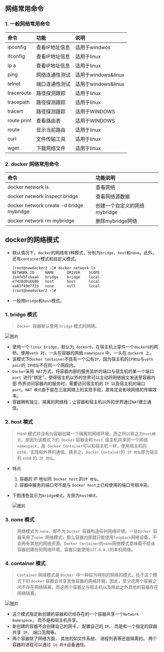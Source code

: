 ## 网络常用命令

### 1. 一般网络常用命令

| 命令        | 功能           | 说明                |
| :---------- | :------------- | :------------------ |
| ipconfig    | 查看IP地址信息 | 适用于windwos       |
| ifconfig    | 查看IP地址信息 | 适用于linux         |
| ip a        | 查看IP地址信息 | 适用于linux         |
| ping        | 网络连通性测试 | 适用于windows&linux |
| telnet      | 端口连通性测试 | 适用于windows&linux |
| traceroute  | 路径探测跟踪   | 适用于linux         |
| tracepath   | 路径探测跟踪   | 适用于linux         |
| tracert     | 路径探测跟踪   | 适用于WINDOWS       |
| route print | 查看路由表     | 适用于WINDOWS       |
| route       | 显示当前路由   | 适用于linux         |
| curl        | 文件传输工具   | 适用于linux         |
| wget        | 下载网络文件   | 适用于linux         |

### 2. docker 网络常用命令

| 命令                                     | 功能说明                     |
| :--------------------------------------- | :--------------------------- |
| docker network ls                        | 查看网络                     |
| docker network inspect bridge            | 查看网络源数据               |
| docker network create -d bridge mybridge | 创建一个自定义的网络mybridge |
| docker network rm mybridge               | 删除mybridge网络             |

## docker的网络模式

- 默认情况下，`docker`的网络有`3`种模式，分别为`bridge`、`host`和`none`。此外，还有`container`模式和自定义模式。

  ```sh
  [root@newdocker2 ~]# docker network ls
  NETWORK ID     NAME      DRIVER    SCOPE
  2e4fe5fcbaa6   bridge    bridge    local
  e7428d016680   host      host      local
  ea83f49e7723   none      null      local
  [root@newdocker2 ~]# 
  ```

- 一般用`bridge`和`host`模式。

### 1. bridge 模式

> `Docker `容器默认使用 `bridge` 模式的网络。

![图片](https://raw.githubusercontent.com/hellolib/pictures/main/Typora/pic-00-gitee/20220723005403.png)

- 使用一个 `linux bridge`，默认为` docker0`，在宿主机上穿件一个`docker0`的网桥。使用`veth `对，一头在容器的网络 `namespace` 中，一头在 `docker0 `上。
- 该模式下`Docker Container`不具有一个公有`IP`，因为宿主机的`IP地址`与`veth pair`的` IP地址`不在同一个网段内。
- `Docker`采用` NAT`方式，将容器内部的服务监听的端口与宿主机的某一个端口`port `进行“绑定”，使得宿主机以外的世界可以主动将网络报文发送至容器内部 外界访问容器内的服务时，需要访问宿主机的 `IP `以及宿主机的端口 `port`。`NAT 模式`由于是在三层网络上的实现手段，故肯定会影响网络的传输效率。
- 容器拥有独立、隔离的网络栈；让容器和宿主机以外的世界通过`NAT`建立通信。

### 2. host 模式

> Host 模式并没有为容器创建一个隔离的网络环境。而之所以称之为`host模式`，是因为该模式下的` Docker` 容器会和 `host `宿主机共享同一个网络 `namespace`，故` Docker Container`可以和宿主机一样，使用宿主机的`eth0`，实现和外界的通信。换言之，`Docker Container`的` IP 地址`即为宿主机 `eth0` 的` IP 地址`。

- 特点

  1. 容器的 IP 地址同` Docker host` 的`IP 地址`。
  2. 容器中服务的端口号不能与 `Docker host`上已经使用的端口号相冲突。

- 下图浅色显示为`bridge模式`，左侧为`host模式`。

  ![图片](https://raw.githubusercontent.com/hellolib/pictures/main/Typora/pic-00-gitee/20220723005510.png)

### 3. none 模式

> 网络模式为 `none`，即不为 `Docker `容器构造任何网络环境。一旦`Docker `容器采用了`none `网络模式，那么容器内部就只能使用`loopback`网络设备，不会再有其他的网络资源。`Docker Container`的`none`网络模式意味着不给该容器创建任何网络环境，容器只能使用`127.0.0.1`的本机网络。

### 4. container 模式

> `Container` 网络模式是 `Docker `中一种较为特别的网络的模式。处于这个模式下的 `Docker` 容器会共享其他容器的网络环境，因此，至少这两个容器之间不存在网络隔离，而这两个容器又与宿主机以及除此之外其他的容器存在网络隔离。

![图片](https://raw.githubusercontent.com/hellolib/pictures/main/Typora/pic-00-gitee/20220723005822.png)

- 这个模式指定新创建的容器和已经存在的⼀个容器共享⼀个`Network Namespace`， ⽽不是和宿主机共享。
- 新创建的容器不会创建⾃⼰的⽹卡， 配置⾃⼰的 `IP`， ⽽是和⼀个指定的容器共享` IP`、 端⼝范围等。 
-  两个容器除了⽹络⽅⾯， 其他的如⽂件系统、 进程列表等还是隔离的。 两个容器的进程可以通过` lo ⽹卡`设备通信。

### 